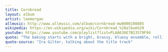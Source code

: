 ```yaml
---
title: Cornbread
layout: album
artist: leemorgan
allmusic: http://www.allmusic.com/album/cornbread-mw0000198805
wikipedia: https://en.wikipedia.org/wiki/Cornbread_%28album%29
youtube: https://www.youtube.com/playlist?list=PLAA636E7B13579F94
quote: "The baking starts with a bright, brassy, bluesy ensemble, rolling piano and Higgins keeping the beat boiling. It's the happy-sad shout of the blues..."
quote-source: "Ira Gilter, talking about the title track"
---
```

